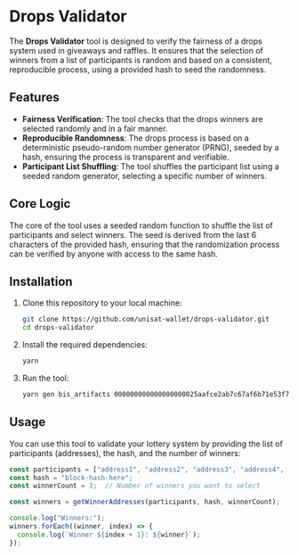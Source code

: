 # Drops Validator

The **Drops Validator** tool is designed to verify the fairness of a drops system used in giveaways and raffles. It ensures that the selection of winners from a list of participants is random and based on a consistent, reproducible process, using a provided hash to seed the randomness.

## Features

- **Fairness Verification**: The tool checks that the drops winners are selected randomly and in a fair manner.
- **Reproducible Randomness**: The drops process is based on a deterministic pseudo-random number generator (PRNG), seeded by a hash, ensuring the process is transparent and verifiable.
- **Participant List Shuffling**: The tool shuffles the participant list using a seeded random generator, selecting a specific number of winners.

## Core Logic

The core of the tool uses a seeded random function to shuffle the list of participants and select winners. The seed is derived from the last 6 characters of the provided hash, ensuring that the randomization process can be verified by anyone with access to the same hash.

## Installation

1. Clone this repository to your local machine:

   ```bash
   git clone https://github.com/unisat-wallet/drops-validator.git
   cd drops-validator
   ```

2. Install the required dependencies:

   ```bash
   yarn
   ```

3. Run the tool:

   ```bash
   yarn gen bis_artifacts 000000000000000000025aafce2ab7c67af6b71e53f7a5aa496f3622cfe07abc > out.log
   ```

## Usage

You can use this tool to validate your lottery system by providing the list of participants (addresses), the hash, and the number of winners:

```ts
const participants = ["address1", "address2", "address3", "address4", ...];
const hash = "block-hash-here";
const winnerCount = 3;  // Number of winners you want to select

const winners = getWinnerAddresses(participants, hash, winnerCount);

console.log("Winners:");
winners.forEach((winner, index) => {
  console.log(`Winner ${index + 1}: ${winner}`);
});
```
